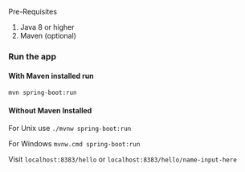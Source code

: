 Pre-Requisites
1. Java 8 or higher
2. Maven (optional)

### Run the app

#### With Maven installed run 
`mvn spring-boot:run`

#### Without Maven Installed
For Unix use `./mvnw spring-boot:run`

For Windows `mvnw.cmd spring-boot:run`

Visit `localhost:8383/hello` or `localhost:8383/hello/name-input-here`

